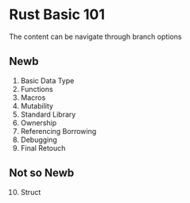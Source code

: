 # Rust Basic 101

The content can be navigate through branch options

## Newb

01. Basic Data Type
02. Functions
03. Macros
04. Mutability
05. Standard Library
06. Ownership
07. Referencing Borrowing
08. Debugging
09. Final Retouch

## Not so Newb

10. Struct
